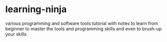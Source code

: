 # learning-ninja
various programming and software tools tutorial with notes to learn from beginner to master the tools and programming skills and even to brush-up your skills
